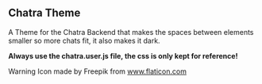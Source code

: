 ## Chatra Theme

A Theme for the Chatra Backend that makes the spaces between elements smaller so more chats fit, it also makes it dark.

**Always use the chatra.user.js file, the css is only kept for reference!**

Warning Icon made by Freepik from www.flaticon.com
